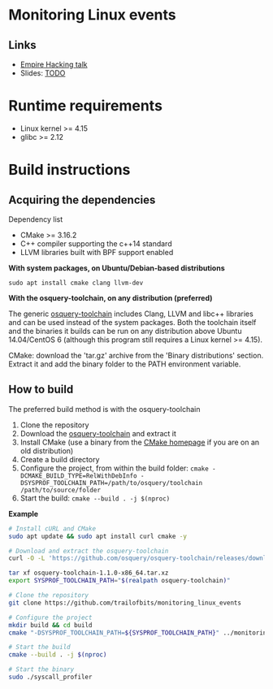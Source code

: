 # Monitoring Linux events

## Links
 - [Empire Hacking talk](https://youtu.be/9ufYYq5HH_0)
 - Slides: [TODO](https://trailofbits.com)

# Runtime requirements

 - Linux kernel >= 4.15
 - glibc >= 2.12

# Build instructions

## Acquiring the dependencies

Dependency list
 - CMake >= 3.16.2
 - C++ compiler supporting the c++14 standard
 - LLVM libraries built with BPF support enabled

**With system packages, on Ubuntu/Debian-based distributions**

`sudo apt install cmake clang llvm-dev`

**With the osquery-toolchain, on any distribution (preferred)**

The generic [osquery-toolchain](https://github.com/osquery/osquery-toolchain/releases) includes Clang, LLVM and libc++ libraries and can be used instead of the system packages. Both the toolchain itself and the binaries it builds can be run on any distribution above Ubuntu 14.04/CentOS 6 (although this program still requires a Linux kernel >= 4.15).

CMake: download the 'tar.gz' archive from the 'Binary distributions' section. Extract it and add the binary folder to the PATH environment variable.

## How to build

The preferred build method is with the osquery-toolchain

1. Clone the repository
2. Download the [osquery-toolchain](https://github.com/osquery/osquery-toolchain/releases) and extract it
3. Install CMake (use a binary from the [CMake homepage](https://cmake.org) if you are on an old distribution)
4. Create a build directory
5. Configure the project, from within the build folder: `cmake -DCMAKE_BUILD_TYPE=RelWithDebInfo -DSYSPROF_TOOLCHAIN_PATH=/path/to/osquery/toolchain /path/to/source/folder`
6. Start the build: `cmake --build . -j $(nproc)`

**Example**

```bash
# Install cURL and CMake
sudo apt update && sudo apt install curl cmake -y

# Download and extract the osquery-toolchain
curl -O -L 'https://github.com/osquery/osquery-toolchain/releases/download/1.1.0/osquery-toolchain-1.1.0-x86_64.tar.xz'

tar xf osquery-toolchain-1.1.0-x86_64.tar.xz
export SYSPROF_TOOLCHAIN_PATH="$(realpath osquery-toolchain)"

# Clone the repository
git clone https://github.com/trailofbits/monitoring_linux_events

# Configure the project
mkdir build && cd build
cmake "-DSYSPROF_TOOLCHAIN_PATH=${SYSPROF_TOOLCHAIN_PATH}" ../monitoring_linux_events

# Start the build
cmake --build . -j $(nproc)

# Start the binary
sudo ./syscall_profiler
```
